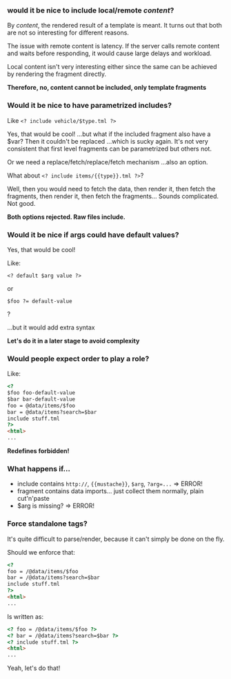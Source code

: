 ### would it be nice to include local/remote *content*?

By *content*, the rendered result of a template is meant.
It turns out that both are not so interesting for different reasons.

The issue with remote content is latency.
If the server calls remote content and waits before responding, 
it would cause large delays and workload.

Local content isn't very interesting either since the same can be achieved by rendering the fragment directly.

**Therefore, no, **content** cannot be included, only template fragments**

### Would it be nice to have parametrized includes?

Like `<? include vehicle/$type.tml ?>`

Yes, that would be cool! ...but what if the included fragment also have a $var?
Then it couldn't be replaced ...which is sucky again. It's not very consistent
that first level fragments can be parametrized but others not.

Or we need a replace/fetch/replace/fetch mechanism ...also an option.

What about `<? include items/{{type}}.tml ?>`?

Well, then you would need to fetch the data, then render it, then fetch the fragments,
then render it, then fetch the fragments... Sounds complicated. Not good.

**Both options rejected. Raw files include.**

### Would it be nice if args could have default values?

Yes, that would be cool!

Like:
```
<? default $arg value ?>
```
or
```
$foo ?= default-value
```
?

...but it would add extra syntax

**Let's do it in a later stage to avoid complexity**

### Would people expect order to play a role?

Like:
```html
<?
$foo foo-default-value
$bar bar-default-value
foo = @data/items/$foo
bar = @data/items?search=$bar
include stuff.tml
?>
<html>
...
```

**Redefines forbidden!**

### What happens if...

- include contains `http://`, `{{mustache}}`, `$arg`, `?arg=...` => ERROR!
- fragment contains data imports... just collect them normally, plain cut'n'paste
- $arg is missing? => ERROR!

### Force standalone tags?

It's quite difficult to parse/render, because it can't simply be done on the fly.

Should we enforce that:
```html
<?
foo = /@data/items/$foo
bar = /@data/items?search=$bar
include stuff.tml
?>
<html>
...
```
Is written as:
```html
<? foo = /@data/items/$foo ?>
<? bar = /@data/items?search=$bar ?>
<? include stuff.tml ?>
<html>
...
```

Yeah, let's do that!

